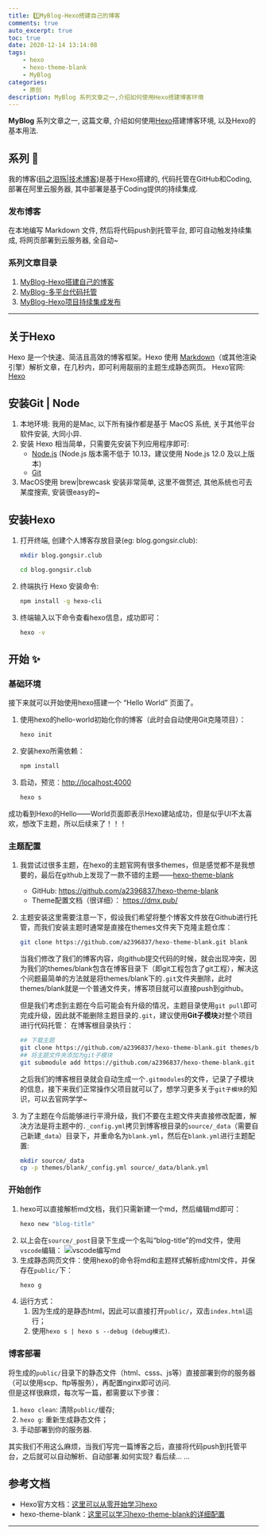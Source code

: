 ```yaml
---
title: 1️⃣MyBlog-Hexo搭建自己的博客
comments: true
auto_excerpt: true
toc: true
date: 2020-12-14 13:14:08
tags:
    - hexo
    - hexo-theme-blank
    - MyBlog
categories: 
    - 原创
description: MyBlog 系列文章之一,介绍如何使用Hexo搭建博客环境
---
```


**MyBlog** 系列文章之一, 这篇文章, 介绍如何使用[Hexo](https://hexo.io/zh-cn/)搭建博客环境, 以及Hexo的基本用法.

<!-- more -->

## 系列 📒

我的博客([码之泪殇|技术博客](https://blog.gongsir.club))是基于Hexo搭建的, 代码托管在GitHub和Coding, 部署在阿里云服务器, 其中部署是基于Coding提供的持续集成.

### 发布博客

在本地编写 Markdown 文件, 然后将代码push到托管平台, 即可自动触发持续集成, 将网页部署到云服务器, 全自动~

### 系列文章目录

1. [MyBlog-Hexo搭建自己的博客](/2020/12/14/MyBlog-Hexo/)
2. [MyBlog-多平台代码托管](/2020/12/20/myblog-code.html)
3. [MyBlog-Hexo项目持续集成发布](/2021/01/22/myblog-deploy.html)
<hr>

## 关于Hexo

Hexo 是一个快速、简洁且高效的博客框架。Hexo 使用 [Markdown](https://daringfireball.net/projects/markdown/)（或其他渲染引擎）解析文章，在几秒内，即可利用靓丽的主题生成静态网页。
Hexo官网: [Hexo](https://hexo.io/zh-cn/)<br>

## 安装Git | Node

1. 本地环境: 我用的是Mac, 以下所有操作都是基于 MacOS 系统, 关于其他平台软件安装, 大同小异.<br>
2. 安装 Hexo 相当简单，只需要先安装下列应用程序即可:
    - [Node.js](http://nodejs.org/) (Node.js 版本需不低于 10.13，建议使用 Node.js 12.0 及以上版本)
    - [Git](http://git-scm.com/)
3. MacOS使用 brew|brewcask 安装非常简单, 这里不做赘述, 其他系统也可去某度搜索, 安装很easy的~<br>

## 安装Hexo

1. 打开终端, 创建个人博客存放目录(eg: blog.gongsir.club): 
    ```Bash
    mkdir blog.gongsir.club
    ```
    ```Bash
    cd blog.gongsir.club
    ```
2. 终端执行 Hexo 安装命令:
    ```Bash
    npm install -g hexo-cli
    ```
3. 终端输入以下命令查看hexo信息，成功即可：
    ```Bash
    hexo -v
    ```

## 开始 ✨

### 基础环境

接下来就可以开始使用hexo搭建一个 “Hello World” 页面了。
1. 使用hexo的hello-world初始化你的博客（此时会自动使用Git克隆项目）：
    ```bash
    hexo init
    ```
2. 安装hexo所需依赖：
    ```bash
    npm install
    ```
3. 启动，预览：[http://localhost:4000](http://localhost:4000)
    ```bash
    hexo s
    ```

成功看到Hexo的Hello——World页面即表示Hexo建站成功，但是似乎UI不太喜欢，想改下主题，所以后续来了！！！

### 主题配置

1. 我尝试过很多主题，在hexo的主题官网有很多themes，但是感觉都不是我想要的，最后在github上发现了一款不错的主题——[hexo-theme-blank](https://github.com/a2396837/hexo-theme-blank)
   - GitHub: https://github.com/a2396837/hexo-theme-blank
   - Theme配置文档（很详细）： https://dmx.pub/

2. 主题安装这里需要注意一下，假设我们希望将整个博客文件放在Github进行托管，而我们安装主题时通常是直接在themes文件夹下克隆主题仓库：
    ```bash
    git clone https://github.com/a2396837/hexo-theme-blank.git blank
    ```
    当我们修改了我们的博客内容，向github提交代码的时候，就会出现冲突，因为我们的themes/blank包含在博客目录下（即git工程包含了git工程），解决这个问题最简单的方法就是将themes/blank下的`.git`文件夹删除，此时themes/blank就是一个普通文件夹，博客项目就可以直接push到github。

    但是我们考虑到主题在今后可能会有升级的情况，主题目录使用`git pull`即可完成升级，因此就不能删除主题目录的`.git`，建议使用**Git子模块**对整个项目进行代码托管：
    在博客根目录执行：
    ```bash
    ## 下载主题
    git clone https://github.com/a2396837/hexo-theme-blank.git themes/blank
    ## 将主题文件夹添加为git子模块
    git submodule add https://github.com/a2396837/hexo-theme-blank.git themes/blank
    ```
    之后我们的博客根目录就会自动生成一个`.gitmodules`的文件，记录了子模块的信息，接下来我们正常操作父项目就可以了，想学习更多关于`git子模块`的知识，可以去官网学学~

3. 为了主题在今后能够进行平滑升级，我们不要在主题文件夹直接修改配置，解决方法是将主题中的`._config.yml`拷贝到博客根目录的`source/_data`（需要自己新建`_data`）目录下，并重命名为`blank.yml`，然后在`blank.yml`进行主题配置:
    ```bash
    mkdir source/_data
    cp -p themes/blank/_config.yml source/_data/blank.yml
    ```
### 开始创作

1. hexo可以直接解析md文档，我们只需新建一个md，然后编辑md即可：
   ```bash
   hexo new "blog-title"
   ```
2. 以上会在`source/_post`目录下生成一个名叫“blog-title”的md文件，使用`vscode`编辑：
   ![vscode编写md](https://cdn.gongsir.club/blog/img/2020-12-17-1.png)
3. 生成静态网页文件：使用hexo的命令将md和主题样式解析成html文件，并保存在`public/`下：
   ```bash
   hexo g
   ```
4. 运行方式：
   1. 因为生成的是静态html，因此可以直接打开`public/`，双击`index.html`运行；
   2. 使用`hexo s | hexo s --debug (debug模式)`.

### 博客部署

将生成的`public/`目录下的静态文件（html、csss、js等）直接部署到你的服务器（可以使用scp、ftp等服务），再配置nginx即可访问.<br>
但是这样很麻烦，每次写一篇，都需要以下步骤：
1. `hexo clean`: 清除`public/`缓存;
2. `hexo g`: 重新生成静态文件；
3. 手动部署到你的服务器.

其实我们不用这么麻烦，当我们写完一篇博客之后，直接将代码push到托管平台，之后就可以自动解析、自动部署.如何实现? 看后续... ...

## 参考文档

- Hexo官方文档：[这里可以从零开始学习hexo](https://hexo.io/zh-cn/docs/)
- hexo-theme-blank：[这里可以学习hexo-theme-blank的详细配置](https://dmx.pub/)
    
<hr>